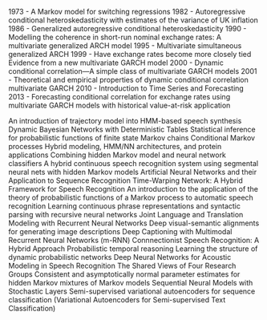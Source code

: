 1973 - A Markov model for switching regressions
1982 - Autoregressive conditional heteroskedasticity with estimates of the variance of UK inflation
1986 - Generalized autoregressive conditional heteroskedasticity
1990 - Modelling the coherence in short-run nominal exchange rates: A multivariate generalized ARCH model
1995 - Multivariate simultaneous generalized ARCH
1999 - Have exchange rates become more closely tied Evidence from a new multivariate GARCH model
2000 - Dynamic conditional correlation—A simple class of multivariate GARCH models
2001 - Theoretical and empirical properties of dynamic conditional correlation multivariate GARCH
2010 - Introduction to Time Series and Forecasting
2013 - Forecasting conditional correlation for exchange rates using multivariate GARCH models with historical value-at-risk application

An introduction of trajectory model into HMM-based speech synthesis
Dynamic Bayesian Networks with Deterministic Tables
Statistical inference for probabilistic functions of finite state Markov chains
Conditional Markov processes
Hybrid modeling, HMM/NN architectures, and protein applications
Combining hidden Markov model and neural network classifiers
A hybrid continuous speech recognition system using segmental neural nets with hidden Markov models
Artificial Neural Networks and their Application to Sequence Recognition
Time-Warping Network: A Hybrid Framework for Speech Recognition
An introduction to the application of the theory of probabilistic functions of a Markov process to automatic speech recognition
Learning continuous phrase representations and syntactic parsing with recursive neural networks
Joint Language and Translation Modeling with Recurrent Neural Networks
Deep visual-semantic alignments for generating image descriptions
Deep Captioning with Multimodal Recurrent Neural Networks (m-RNN)
Connnectionist Speech Recognition: A Hybrid Approach
Probabilistic temporal reasoning
Learning the structure of dynamic probabilistic networks
Deep Neural Networks for Acoustic Modeling in Speech Recognition The Shared Views of Four Research Groups
Consistent and asymptotically normal parameter estimates for hidden Markov mixtures of Markov models
Sequential Neural Models with Stochastic Layers
Semi-supervised variational autoencoders for sequence classification (Variational Autoencoders for Semi-supervised Text Classification)